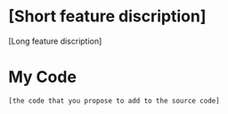 # [Short feature discription]
[Long feature discription]

# My Code
```
[the code that you propose to add to the source code]
```
